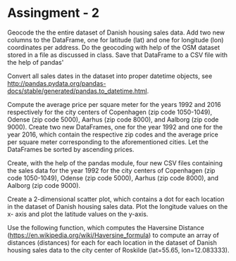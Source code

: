 # Assingment - 2
Geocode the the entire dataset of Danish housing sales data. Add two new columns to the DataFrame, one for latitude (lat) and one for longitude (lon) coordinates per address. Do the geocoding with help of the OSM dataset stored in a file as discussed in class. Save that DataFrame to a CSV file with the help of pandas'

Convert all sales dates in the dataset into proper datetime objects, see http://pandas.pydata.org/pandas-docs/stable/generated/pandas.to_datetime.html.

Compute the average price per square meter for the years 1992 and 2016 respectively for the city centers of Copenhagen (zip code 1050-1049), Odense (zip code 5000), Aarhus (zip code 8000), and Aalborg (zip code 9000). Create two new DataFrames, one for the year 1992 and one for the year 2016, which contain the respective zip codes and the average price per square meter corresponding to the aforementioned cities. Let the DataFrames be sorted by ascending prices.

Create, with the help of the pandas module, four new CSV files containing the sales data for the year 1992 for the city centers of Copenhagen (zip code 1050-1049), Odense (zip code 5000), Aarhus (zip code 8000), and Aalborg (zip code 9000).

Create a 2-dimensional scatter plot, which contains a dot for each location in the dataset of Danish housing sales data. Plot the longitude values on the x- axis and plot the latitude values on the y-axis.


Use the following function, which computes the Haversine Distance (https://en.wikipedia.org/wiki/Haversine_formula) to compute an array of distances (distances) for each for each location in the dataset of Danish housing sales data to the city center of Roskilde (lat=55.65, lon=12.083333).
